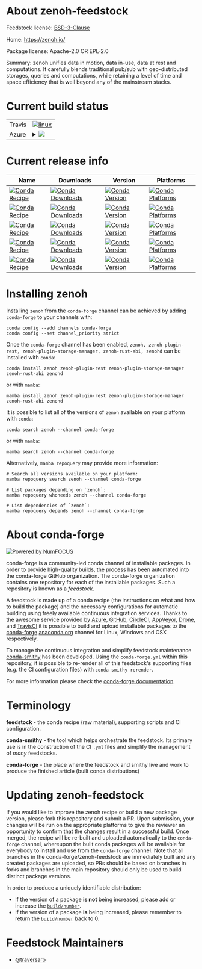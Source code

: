 About zenoh-feedstock
=====================

Feedstock license: [BSD-3-Clause](https://github.com/conda-forge/zenoh-feedstock/blob/main/LICENSE.txt)

Home: https://zenoh.io/

Package license: Apache-2.0 OR EPL-2.0

Summary: zenoh unifies data in motion, data in-use, data at rest and computations. It carefully blends traditional pub/sub with geo-distributed storages, queries and computations, while retaining a level of time and space efficiency that is well beyond any of the mainstream stacks.

Current build status
====================


<table><tr>
    <td>Travis</td>
    <td>
      <a href="https://app.travis-ci.com/conda-forge/zenoh-feedstock">
        <img alt="linux" src="https://img.shields.io/travis/com/conda-forge/zenoh-feedstock/main.svg?label=Linux">
      </a>
    </td>
  </tr>
    
  <tr>
    <td>Azure</td>
    <td>
      <details>
        <summary>
          <a href="https://dev.azure.com/conda-forge/feedstock-builds/_build/latest?definitionId=22713&branchName=main">
            <img src="https://dev.azure.com/conda-forge/feedstock-builds/_apis/build/status/zenoh-feedstock?branchName=main">
          </a>
        </summary>
        <table>
          <thead><tr><th>Variant</th><th>Status</th></tr></thead>
          <tbody><tr>
              <td>linux_64</td>
              <td>
                <a href="https://dev.azure.com/conda-forge/feedstock-builds/_build/latest?definitionId=22713&branchName=main">
                  <img src="https://dev.azure.com/conda-forge/feedstock-builds/_apis/build/status/zenoh-feedstock?branchName=main&jobName=linux&configuration=linux%20linux_64_" alt="variant">
                </a>
              </td>
            </tr><tr>
              <td>linux_aarch64</td>
              <td>
                <a href="https://dev.azure.com/conda-forge/feedstock-builds/_build/latest?definitionId=22713&branchName=main">
                  <img src="https://dev.azure.com/conda-forge/feedstock-builds/_apis/build/status/zenoh-feedstock?branchName=main&jobName=linux&configuration=linux%20linux_aarch64_" alt="variant">
                </a>
              </td>
            </tr><tr>
              <td>linux_ppc64le</td>
              <td>
                <a href="https://dev.azure.com/conda-forge/feedstock-builds/_build/latest?definitionId=22713&branchName=main">
                  <img src="https://dev.azure.com/conda-forge/feedstock-builds/_apis/build/status/zenoh-feedstock?branchName=main&jobName=linux&configuration=linux%20linux_ppc64le_" alt="variant">
                </a>
              </td>
            </tr><tr>
              <td>osx_64</td>
              <td>
                <a href="https://dev.azure.com/conda-forge/feedstock-builds/_build/latest?definitionId=22713&branchName=main">
                  <img src="https://dev.azure.com/conda-forge/feedstock-builds/_apis/build/status/zenoh-feedstock?branchName=main&jobName=osx&configuration=osx%20osx_64_" alt="variant">
                </a>
              </td>
            </tr><tr>
              <td>win_64</td>
              <td>
                <a href="https://dev.azure.com/conda-forge/feedstock-builds/_build/latest?definitionId=22713&branchName=main">
                  <img src="https://dev.azure.com/conda-forge/feedstock-builds/_apis/build/status/zenoh-feedstock?branchName=main&jobName=win&configuration=win%20win_64_" alt="variant">
                </a>
              </td>
            </tr>
          </tbody>
        </table>
      </details>
    </td>
  </tr>
</table>

Current release info
====================

| Name | Downloads | Version | Platforms |
| --- | --- | --- | --- |
| [![Conda Recipe](https://img.shields.io/badge/recipe-zenoh-green.svg)](https://anaconda.org/conda-forge/zenoh) | [![Conda Downloads](https://img.shields.io/conda/dn/conda-forge/zenoh.svg)](https://anaconda.org/conda-forge/zenoh) | [![Conda Version](https://img.shields.io/conda/vn/conda-forge/zenoh.svg)](https://anaconda.org/conda-forge/zenoh) | [![Conda Platforms](https://img.shields.io/conda/pn/conda-forge/zenoh.svg)](https://anaconda.org/conda-forge/zenoh) |
| [![Conda Recipe](https://img.shields.io/badge/recipe-zenoh--plugin--rest-green.svg)](https://anaconda.org/conda-forge/zenoh-plugin-rest) | [![Conda Downloads](https://img.shields.io/conda/dn/conda-forge/zenoh-plugin-rest.svg)](https://anaconda.org/conda-forge/zenoh-plugin-rest) | [![Conda Version](https://img.shields.io/conda/vn/conda-forge/zenoh-plugin-rest.svg)](https://anaconda.org/conda-forge/zenoh-plugin-rest) | [![Conda Platforms](https://img.shields.io/conda/pn/conda-forge/zenoh-plugin-rest.svg)](https://anaconda.org/conda-forge/zenoh-plugin-rest) |
| [![Conda Recipe](https://img.shields.io/badge/recipe-zenoh--plugin--storage--manager-green.svg)](https://anaconda.org/conda-forge/zenoh-plugin-storage-manager) | [![Conda Downloads](https://img.shields.io/conda/dn/conda-forge/zenoh-plugin-storage-manager.svg)](https://anaconda.org/conda-forge/zenoh-plugin-storage-manager) | [![Conda Version](https://img.shields.io/conda/vn/conda-forge/zenoh-plugin-storage-manager.svg)](https://anaconda.org/conda-forge/zenoh-plugin-storage-manager) | [![Conda Platforms](https://img.shields.io/conda/pn/conda-forge/zenoh-plugin-storage-manager.svg)](https://anaconda.org/conda-forge/zenoh-plugin-storage-manager) |
| [![Conda Recipe](https://img.shields.io/badge/recipe-zenoh--rust--abi-green.svg)](https://anaconda.org/conda-forge/zenoh-rust-abi) | [![Conda Downloads](https://img.shields.io/conda/dn/conda-forge/zenoh-rust-abi.svg)](https://anaconda.org/conda-forge/zenoh-rust-abi) | [![Conda Version](https://img.shields.io/conda/vn/conda-forge/zenoh-rust-abi.svg)](https://anaconda.org/conda-forge/zenoh-rust-abi) | [![Conda Platforms](https://img.shields.io/conda/pn/conda-forge/zenoh-rust-abi.svg)](https://anaconda.org/conda-forge/zenoh-rust-abi) |
| [![Conda Recipe](https://img.shields.io/badge/recipe-zenohd-green.svg)](https://anaconda.org/conda-forge/zenohd) | [![Conda Downloads](https://img.shields.io/conda/dn/conda-forge/zenohd.svg)](https://anaconda.org/conda-forge/zenohd) | [![Conda Version](https://img.shields.io/conda/vn/conda-forge/zenohd.svg)](https://anaconda.org/conda-forge/zenohd) | [![Conda Platforms](https://img.shields.io/conda/pn/conda-forge/zenohd.svg)](https://anaconda.org/conda-forge/zenohd) |

Installing zenoh
================

Installing `zenoh` from the `conda-forge` channel can be achieved by adding `conda-forge` to your channels with:

```
conda config --add channels conda-forge
conda config --set channel_priority strict
```

Once the `conda-forge` channel has been enabled, `zenoh, zenoh-plugin-rest, zenoh-plugin-storage-manager, zenoh-rust-abi, zenohd` can be installed with `conda`:

```
conda install zenoh zenoh-plugin-rest zenoh-plugin-storage-manager zenoh-rust-abi zenohd
```

or with `mamba`:

```
mamba install zenoh zenoh-plugin-rest zenoh-plugin-storage-manager zenoh-rust-abi zenohd
```

It is possible to list all of the versions of `zenoh` available on your platform with `conda`:

```
conda search zenoh --channel conda-forge
```

or with `mamba`:

```
mamba search zenoh --channel conda-forge
```

Alternatively, `mamba repoquery` may provide more information:

```
# Search all versions available on your platform:
mamba repoquery search zenoh --channel conda-forge

# List packages depending on `zenoh`:
mamba repoquery whoneeds zenoh --channel conda-forge

# List dependencies of `zenoh`:
mamba repoquery depends zenoh --channel conda-forge
```


About conda-forge
=================

[![Powered by
NumFOCUS](https://img.shields.io/badge/powered%20by-NumFOCUS-orange.svg?style=flat&colorA=E1523D&colorB=007D8A)](https://numfocus.org)

conda-forge is a community-led conda channel of installable packages.
In order to provide high-quality builds, the process has been automated into the
conda-forge GitHub organization. The conda-forge organization contains one repository
for each of the installable packages. Such a repository is known as a *feedstock*.

A feedstock is made up of a conda recipe (the instructions on what and how to build
the package) and the necessary configurations for automatic building using freely
available continuous integration services. Thanks to the awesome service provided by
[Azure](https://azure.microsoft.com/en-us/services/devops/), [GitHub](https://github.com/),
[CircleCI](https://circleci.com/), [AppVeyor](https://www.appveyor.com/),
[Drone](https://cloud.drone.io/welcome), and [TravisCI](https://travis-ci.com/)
it is possible to build and upload installable packages to the
[conda-forge](https://anaconda.org/conda-forge) [anaconda.org](https://anaconda.org/)
channel for Linux, Windows and OSX respectively.

To manage the continuous integration and simplify feedstock maintenance
[conda-smithy](https://github.com/conda-forge/conda-smithy) has been developed.
Using the ``conda-forge.yml`` within this repository, it is possible to re-render all of
this feedstock's supporting files (e.g. the CI configuration files) with ``conda smithy rerender``.

For more information please check the [conda-forge documentation](https://conda-forge.org/docs/).

Terminology
===========

**feedstock** - the conda recipe (raw material), supporting scripts and CI configuration.

**conda-smithy** - the tool which helps orchestrate the feedstock.
                   Its primary use is in the construction of the CI ``.yml`` files
                   and simplify the management of *many* feedstocks.

**conda-forge** - the place where the feedstock and smithy live and work to
                  produce the finished article (built conda distributions)


Updating zenoh-feedstock
========================

If you would like to improve the zenoh recipe or build a new
package version, please fork this repository and submit a PR. Upon submission,
your changes will be run on the appropriate platforms to give the reviewer an
opportunity to confirm that the changes result in a successful build. Once
merged, the recipe will be re-built and uploaded automatically to the
`conda-forge` channel, whereupon the built conda packages will be available for
everybody to install and use from the `conda-forge` channel.
Note that all branches in the conda-forge/zenoh-feedstock are
immediately built and any created packages are uploaded, so PRs should be based
on branches in forks and branches in the main repository should only be used to
build distinct package versions.

In order to produce a uniquely identifiable distribution:
 * If the version of a package **is not** being increased, please add or increase
   the [``build/number``](https://docs.conda.io/projects/conda-build/en/latest/resources/define-metadata.html#build-number-and-string).
 * If the version of a package **is** being increased, please remember to return
   the [``build/number``](https://docs.conda.io/projects/conda-build/en/latest/resources/define-metadata.html#build-number-and-string)
   back to 0.

Feedstock Maintainers
=====================

* [@traversaro](https://github.com/traversaro/)

